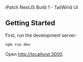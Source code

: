 iPatch NextJS Build 1 - TailWind UI 

## Getting Started

First, run the development server:

```bash
npm run dev
```

Open [http://localhost:3000](http://localhost:3000).
